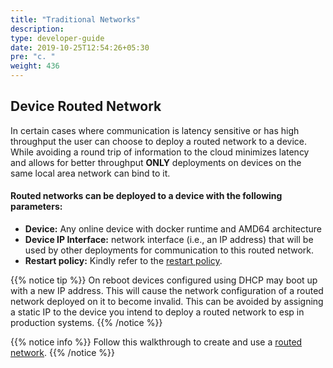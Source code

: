 ```yaml
---
title: "Traditional Networks"
description:
type: developer-guide
date: 2019-10-25T12:54:26+05:30
pre: "c. "
weight: 436
---
```


## Device Routed Network

In certain cases where communication is latency sensitive or has high throughput the user can choose to deploy a routed network to a device. 
While avoiding a round trip of information to the cloud minimizes latency and allows for better throughput __ONLY__ deployments on devices on the same local area network can bind to it. 



#### Routed networks can be deployed to a device with the following parameters:

* __Device:__ Any online device with docker runtime and AMD64 architecture
* __Device IP Interface:__ network interface (i.e., an IP address) that will be used by other deployments for communication to this routed network.
* __Restart policy:__ Kindly refer to the [restart policy](/developer-guide/manage-software-cycle/deployments/#restart-policy).

{{% notice tip %}}
On reboot devices configured using DHCP may boot up with a new IP address. This will cause the network configuration of a routed network deployed on it to become invalid. This can be avoided by assigning a static IP  to the device you intend to deploy a routed network to esp in production systems.
{{% /notice %}}

{{% notice info %}}
Follow this walkthrough to create and use a [routed network](/build-solutions/sample-walkthroughs/routed-network). 
{{% /notice %}}